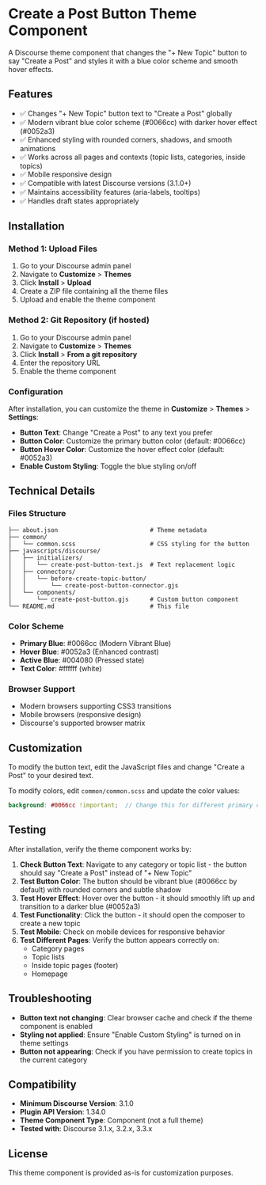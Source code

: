 # Create a Post Button Theme Component

A Discourse theme component that changes the "+ New Topic" button to say "Create a Post" and styles it with a blue color scheme and smooth hover effects.

## Features

- ✅ Changes "+ New Topic" button text to "Create a Post" globally
- ✅ Modern vibrant blue color scheme (#0066cc) with darker hover effect (#0052a3)
- ✅ Enhanced styling with rounded corners, shadows, and smooth animations
- ✅ Works across all pages and contexts (topic lists, categories, inside topics)
- ✅ Mobile responsive design
- ✅ Compatible with latest Discourse versions (3.1.0+)
- ✅ Maintains accessibility features (aria-labels, tooltips)
- ✅ Handles draft states appropriately

## Installation

### Method 1: Upload Files
1. Go to your Discourse admin panel
2. Navigate to **Customize** > **Themes**
3. Click **Install** > **Upload**
4. Create a ZIP file containing all the theme files
5. Upload and enable the theme component

### Method 2: Git Repository (if hosted)
1. Go to your Discourse admin panel
2. Navigate to **Customize** > **Themes**
3. Click **Install** > **From a git repository**
4. Enter the repository URL
5. Enable the theme component

### Configuration
After installation, you can customize the theme in **Customize** > **Themes** > **Settings**:
- **Button Text**: Change "Create a Post" to any text you prefer
- **Button Color**: Customize the primary button color (default: #0066cc)
- **Button Hover Color**: Customize the hover effect color (default: #0052a3)
- **Enable Custom Styling**: Toggle the blue styling on/off

## Technical Details

### Files Structure
```
├── about.json                          # Theme metadata
├── common/
│   └── common.scss                     # CSS styling for the button
├── javascripts/discourse/
│   ├── initializers/
│   │   └── create-post-button-text.js  # Text replacement logic
│   ├── connectors/
│   │   └── before-create-topic-button/
│   │       └── create-post-button-connector.gjs
│   └── components/
│       └── create-post-button.gjs      # Custom button component
└── README.md                           # This file
```

### Color Scheme
- **Primary Blue**: #0066cc (Modern Vibrant Blue)
- **Hover Blue**: #0052a3 (Enhanced contrast)
- **Active Blue**: #004080 (Pressed state)
- **Text Color**: #ffffff (white)

### Browser Support
- Modern browsers supporting CSS3 transitions
- Mobile browsers (responsive design)
- Discourse's supported browser matrix

## Customization

To modify the button text, edit the JavaScript files and change "Create a Post" to your desired text.

To modify colors, edit `common/common.scss` and update the color values:
```scss
background: #0066cc !important;  // Change this for different primary color
```

## Testing

After installation, verify the theme component works by:

1. **Check Button Text**: Navigate to any category or topic list - the button should say "Create a Post" instead of "+ New Topic"
2. **Test Button Color**: The button should be vibrant blue (#0066cc by default) with rounded corners and subtle shadow
3. **Test Hover Effect**: Hover over the button - it should smoothly lift up and transition to a darker blue (#0052a3)
4. **Test Functionality**: Click the button - it should open the composer to create a new topic
5. **Test Mobile**: Check on mobile devices for responsive behavior
6. **Test Different Pages**: Verify the button appears correctly on:
   - Category pages
   - Topic lists
   - Inside topic pages (footer)
   - Homepage

## Troubleshooting

- **Button text not changing**: Clear browser cache and check if the theme component is enabled
- **Styling not applied**: Ensure "Enable Custom Styling" is turned on in theme settings
- **Button not appearing**: Check if you have permission to create topics in the current category

## Compatibility

- **Minimum Discourse Version**: 3.1.0
- **Plugin API Version**: 1.34.0
- **Theme Component Type**: Component (not a full theme)
- **Tested with**: Discourse 3.1.x, 3.2.x, 3.3.x

## License

This theme component is provided as-is for customization purposes.
